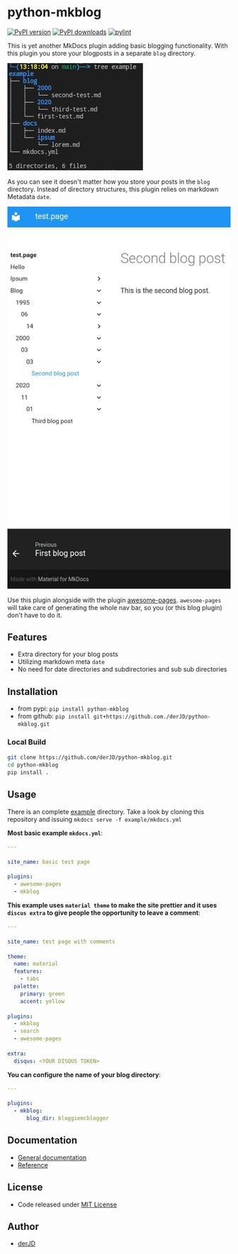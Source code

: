 # python-mkblog

[![PyPI version](https://badge.fury.io/py/python-mkblog.svg)](https://badge.fury.io/py/python-mkblog)
[![PyPI downloads](https://img.shields.io/pypi/dm/mkblog)](https://pypi.org/project/mkblog/)
[![pylint](https://gitlab.der-jd.de/python/mkblog/-/jobs/artifacts/main/raw/pylint.svg?job=lint:pylint)](#python-mkblog)

This is yet another MkDocs plugin adding basic blogging functionality.
With this plugin you store your blogposts in a separate `blog` directory.

![example tree](/img/mkblog_example_tree.jpg)

As you can see it doesn't matter how you store your posts in the `blog` directory.
Instead of directory structures, this plugin relies on markdown Metadata `date`.

![example page](/img/mkblog_example_page.jpg)

Use this plugin alongside with the plugin [awesome-pages](https://github.com/lukasgeiter/mkdocs-awesome-pages-plugin).
`awesome-pages` will take care of generating the whole nav bar, so you (or this blog plugin) don't have to do it.

## Features

* Extra directory for your blog posts
* Utilizing markdown meta `date`
* No need for date directories and subdirectories and sub sub directories

## Installation

* from pypi: `pip install python-mkblog`
* from github: `pip install git+https://github.com./derJD/python-mkblog.git`

### Local Build

```sh
git clone https://github.com/derJD/python-mkblog.git
cd python-mkblog
pip install .
```

## Usage

There is an complete [example](/example/) directory.
Take a look by cloning this repository and issuing `mkdocs serve -f example/mkdocs.yml`

**Most basic example `mkdocs.yml`**:

```yaml
---

site_name: basic test page

plugins:
  - awesome-pages
  - mkblog

```

**This example uses `material theme` to make the site prettier and it uses `discus extra` to give people the opportunity to leave a comment**:

```yaml
---

site_name: test page with comments

theme:
  name: material
  features:
    - tabs
  palette:
    primary: green
    accent: yellow

plugins:
  - mkblog
  - search
  - awesome-pages

extra:
  disqus: <YOUR DISQUS TOKEN>

```

**You can configure the name of your blog directory**:

```yaml
---

plugins:
  - mkblog:
      blog_dir: bloggiemcblogger

```

## Documentation

* [General documentation](https://der-jd.de/python-mkblog/intro/)
* [Reference](https://der-jd.de/python-mkblog/reference/mkblog/)

## License

* Code released under [MIT License](https://opensource.org/licenses/MIT)

## Author

* [derJD](https://github.com/derJD/)
